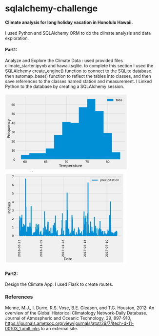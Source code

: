 # sqlalchemy-challenge
#### Climate analysis for long holiday vacation in Honolulu Hawaii.
I used Python and SQLAlchemy ORM to do the climate analysis and data exploration. 

#### Part1:
Analyze and Explore the Climate Data : used provided files climate_starter.ipynb and hawaii.sqlite. 
to complete this section I used the SQLAlchemy create_engine() function to connect to the SQLite database.
then automap_base() function to reflect the tables into classes, and then save references to the classes named station and measurement. I Linked Python to the database by creating a SQLAlchemy session.

<img src="/images/plot1.png" width="400" >
<img src="/images/plot2.png" width="400" >



#### Part2:
Design the Climate App: I used Flask to create routes. 



### References
Menne, M.J., I. Durre, R.S. Vose, B.E. Gleason, and T.G. Houston, 2012: An overview of the Global Historical Climatology Network-Daily Database. Journal of Atmospheric and Oceanic Technology, 29, 897-910, https://journals.ametsoc.org/view/journals/atot/29/7/jtech-d-11-00103_1.xmlLinks to an external site.